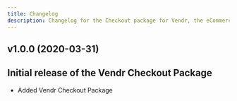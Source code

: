 ```yaml
---
title: Changelog
description: Changelog for the Checkout package for Vendr, the eCommerce solution for Umbraco v8+
---
```


## v1.0.0 (2020-03-31) 
Initial release of the Vendr Checkout Package
--- 

<changelog>
<changelog-group category="Added">  

    
* Added Vendr Checkout Package


</changelog-group>
</changelog>